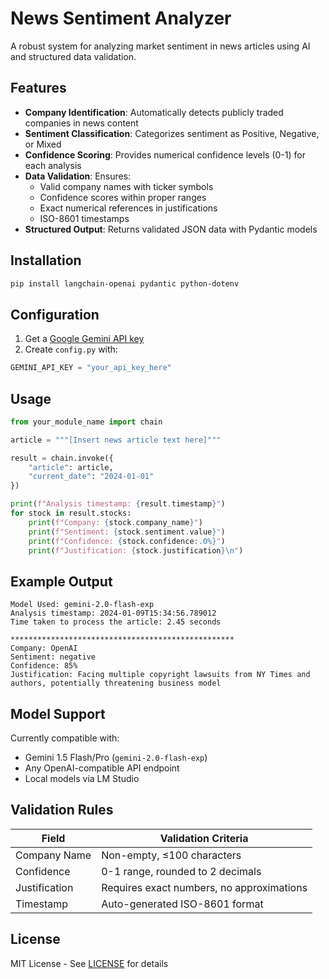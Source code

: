 # News Sentiment Analyzer

A robust system for analyzing market sentiment in news articles using AI and structured data validation.

## Features

- **Company Identification**: Automatically detects publicly traded companies in news content
- **Sentiment Classification**: Categorizes sentiment as Positive, Negative, or Mixed
- **Confidence Scoring**: Provides numerical confidence levels (0-1) for each analysis
- **Data Validation**: Ensures:
  - Valid company names with ticker symbols
  - Confidence scores within proper ranges
  - Exact numerical references in justifications
  - ISO-8601 timestamps
- **Structured Output**: Returns validated JSON data with Pydantic models

## Installation

```bash
pip install langchain-openai pydantic python-dotenv
```

## Configuration

1. Get a [Google Gemini API key](https://aistudio.google.com/app/apikey)
2. Create `config.py` with:
```python
GEMINI_API_KEY = "your_api_key_here"
```

## Usage

```python
from your_module_name import chain

article = """[Insert news article text here]"""

result = chain.invoke({
    "article": article,
    "current_date": "2024-01-01"
})

print(f"Analysis timestamp: {result.timestamp}")
for stock in result.stocks:
    print(f"Company: {stock.company_name}")
    print(f"Sentiment: {stock.sentiment.value}")
    print(f"Confidence: {stock.confidence:.0%}")
    print(f"Justification: {stock.justification}\n")
```

## Example Output

```
Model Used: gemini-2.0-flash-exp
Analysis timestamp: 2024-01-09T15:34:56.789012
Time taken to process the article: 2.45 seconds

**************************************************
Company: OpenAI
Sentiment: negative
Confidence: 85%
Justification: Facing multiple copyright lawsuits from NY Times and authors, potentially threatening business model
```

## Model Support

Currently compatible with:
- Gemini 1.5 Flash/Pro (`gemini-2.0-flash-exp`)
- Any OpenAI-compatible API endpoint
- Local models via LM Studio

## Validation Rules

| Field          | Validation Criteria                     |
|----------------|-----------------------------------------|
| Company Name   | Non-empty, ≤100 characters              |
| Confidence     | 0-1 range, rounded to 2 decimals        |
| Justification  | Requires exact numbers, no approximations |
| Timestamp      | Auto-generated ISO-8601 format          |

## License

MIT License - See [LICENSE](LICENSE) for details